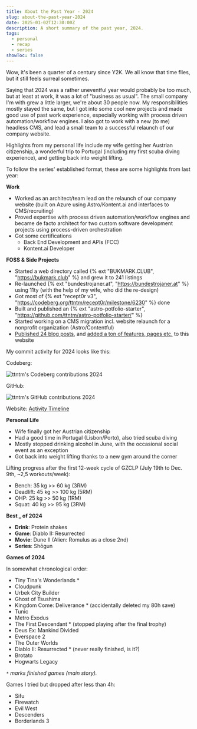 ```yaml
---
title: About the Past Year - 2024
slug: about-the-past-year-2024
date: 2025-01-02T12:30:00Z
description: A short summary of the past year, 2024.
tags:
  - personal
  - recap
  - series
showToc: false
---
```


Wow, it's been a quarter of a century since Y2K.
We all know that time flies, but it still feels surreal sometimes.

Saying that 2024 was a rather uneventful year would probably be too much, but at least at work, it was a lot of "business as usual". The small company I'm with grew a little larger, we're about 30 people now. My responsibilities mostly stayed the same, but I got into some cool new projects and made good use of past work experience, especially working with process driven automation/workflow engines. I also got to work with a new (to me) headless CMS, and lead a small team to a successful relaunch of our company website.

Highlights from my personal life include my wife getting her Austrian citizenship, a wonderful trip to Portugal (including my first scuba diving experience), and getting back into weight lifting.

To follow the series' established format, these are some highlights from last year:

**Work**

- Worked as an architect/team lead on the relaunch of our company website (built on Azure using Astro/Kontent.ai and interfaces to CMS/recruiting)
- Proved expertise with process driven automation/workflow engines and became de facto architect for two custom software development projects using process-driven orchestration
- Got some certifications
  - Back End Development and APIs (FCC)
  - <span>Kontent.ai</span> Developer

**FOSS & Side Projects**

- Started a web directory called {% ext "BUKMARK.CLUB", "https://bukmark.club" %} and grew it to 241 listings
- Re-launched {% ext "bundestrojaner.at", "https://bundestrojaner.at" %} using 11ty (with the help of my wife, who did the re-design)
- Got most of {% ext "recept0r v3", "https://codeberg.org/ttntm/recept0r/milestone/6230" %} done
- Built and published an {% ext "astro-potfolio-starter", "https://github.com/ttntm/astro-potfolio-starter/" %}
- Started working on a CMS migration incl. website relaunch for a nonprofit organization (Astro/Contentful)
- [Published 24 blog posts](/blog/#2024), and [added a ton of features, pages etc.](/tags/evolution/) to this website

My commit activity for 2024 looks like this:

Codeberg:

<img src="/static/img/blog/cdbrg_2024.png" class="img-fluid img-center auto-invert" alt="ttntm's Codeberg contributions 2024">

GitHub:

<img src="/static/img/blog/gh_2024.png" class="img-fluid img-center auto-invert" alt="ttntm's GitHub contributions 2024">

Website: [Activity Timeline](/changelog/#timeline)

**Personal Life**

- Wife finally got her Austrian citizenship
- Had a good time in Portugal (Lisbon/Porto), also tried scuba diving
- Mostly stopped drinking alcohol in June, with the occasional social event as an exception
- Got back into weight lifting thanks to a new gym around the corner

Lifting progress after the first 12-week cycle of GZCLP (July 19th to Dec. 9th, ~2,5 workouts/week):

- Bench: 35 kg >> 60 kg (3RM)
- Deadlift: 45 kg >> 100 kg (5RM)
- OHP: 25 kg >> 50 kg (1RM)
- Squat: 40 kg >> 95 kg (3RM)

**Best _ of 2024**

- **Drink**: Protein shakes
- **Game**: Diablo II: Resurrected
- **Movie**: Dune II (Alien: Romulus as a close 2nd)
- **Series**: Shōgun

<div class="hr shadow mt2 mb2"></div>

**Games of 2024**

<div class="grid grid2 gap1">
<div>
<p>In somewhat chronological order:</p>

- Tiny Tina's Wonderlands *
- Cloudpunk
- Urbek City Builder
- Ghost of Tsushima
- Kingdom Come: Deliverance *
  (accidentally deleted my 80h save)
- Tunic
- Metro Exodus
- The First Descendant *
  (stopped playing after the final trophy)
- Deus Ex: Mankind Divided
- Everspace 2
- The Outer Worlds
- Diablo II: Resurrected *
  (never really finished, is it?)
- Brotato
- Hogwarts Legacy

<code>*</code> <em>marks finished games (main story).</em>
</div>
<div>
<p>Games I tried but dropped after less than 4h:</p>

- Sifu
- Firewatch
- Evil West
- Descenders
- Borderlands 3
</div>
</div>
